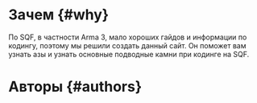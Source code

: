 # Зачем {#why}

По SQF, в частности Arma 3, мало хороших гайдов и информации по кодингу, поэтому мы решили создать данный сайт. Он поможет вам узнать азы и узнать основные подводные камни при кодинге на SQF.

<script setup>
import { VPTeamMembers } from 'vitepress/theme'

const telegramSvg = `<svg role="img" viewBox="0 0 24 24" xmlns="http://www.w3.org/2000/svg"><title>Telegram</title><path d="M11.944 0A12 12 0 0 0 0 12a12 12 0 0 0 12 12 12 12 0 0 0 12-12A12 12 0 0 0 12 0a12 12 0 0 0-.056 0zm4.962 7.224c.1-.002.321.023.465.14a.506.506 0 0 1 .171.325c.016.093.036.306.02.472-.18 1.898-.962 6.502-1.36 8.627-.168.9-.499 1.201-.82 1.23-.696.065-1.225-.46-1.9-.902-1.056-.693-1.653-1.124-2.678-1.8-1.185-.78-.417-1.21.258-1.91.177-.184 3.247-2.977 3.307-3.23.007-.032.014-.15-.056-.212s-.174-.041-.249-.024c-.106.024-1.793 1.14-5.061 3.345-.48.33-.913.49-1.302.48-.428-.008-1.252-.241-1.865-.44-.752-.245-1.349-.374-1.297-.789.027-.216.325-.437.893-.663 3.498-1.524 5.83-2.529 6.998-3.014 3.332-1.386 4.025-1.627 4.476-1.635z"/></svg>`

const members = [
  {
    avatar: 'https://avatars.githubusercontent.com/u/93050626',
    name: 'dysceeds',
    title: 'Создатель проекта',
    links: [
      { icon: 'github', link: 'https://github.com/dysceedsKOTE' },
      { icon: { svg: telegramSvg }, link: 'https://dysceeds.t.me' },
    ]
  },

  {
    avatar: 'https://avatars.githubusercontent.com/u/78332542',
    name: 'Gru',
    title: 'Специалист по SQF',
    links: [
      { icon: 'github', link: 'https://github.com/gru2007' },
      { icon: { svg: telegramSvg }, link: 'https://artemevkhv.t.me' },  
    ]
  },
]
</script>

# Авторы {#authors}

<VPTeamMembers size="small" :members="members" />